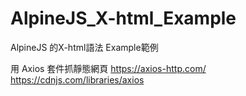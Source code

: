 # AlpineJS_X-html_Example
AlpineJS 的X-html語法 Example範例


用 Axios 套件抓靜態網頁
https://axios-http.com/
https://cdnjs.com/libraries/axios

